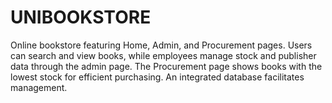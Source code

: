 # UNIBOOKSTORE
Online bookstore featuring Home, Admin, and Procurement pages. Users can search and view books, while employees manage stock and publisher data through the admin page. The Procurement page shows books with the lowest stock for efficient purchasing. An integrated database facilitates management.
